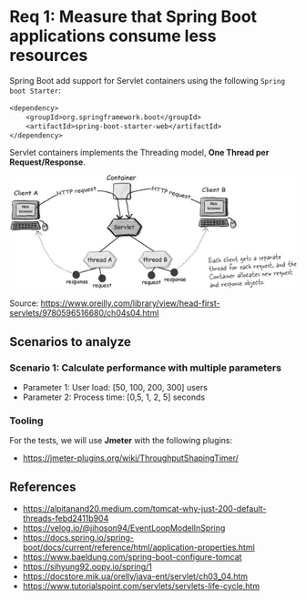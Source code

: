 # Req 1: Measure that Spring Boot applications consume less resources

Spring Boot add support for Servlet containers using the following `Spring boot Starter`:

```
<dependency>
    <groupId>org.springframework.boot</groupId>
    <artifactId>spring-boot-starter-web</artifactId>
</dependency>
``` 

Servlet containers implements the Threading model, **One Thread per Request/Response**.

![](./images/servlet-thread-model.jpg)

Source: https://www.oreilly.com/library/view/head-first-servlets/9780596516680/ch04s04.html

## Scenarios to analyze

### Scenario 1: Calculate performance with multiple parameters

- Parameter 1: User load: [50, 100, 200, 300] users
- Parameter 2: Process time: [0,5, 1, 2, 5] seconds

### Tooling

For the tests, we will use **Jmeter** with the following plugins:

- https://jmeter-plugins.org/wiki/ThroughputShapingTimer/

## References

- https://alpitanand20.medium.com/tomcat-why-just-200-default-threads-febd2411b904
- https://velog.io/@jihoson94/EventLoopModelInSpring
- https://docs.spring.io/spring-boot/docs/current/reference/html/application-properties.html
- https://www.baeldung.com/spring-boot-configure-tomcat
- https://sihyung92.oopy.io/spring/1
- https://docstore.mik.ua/orelly/java-ent/servlet/ch03_04.htm
- https://www.tutorialspoint.com/servlets/servlets-life-cycle.htm